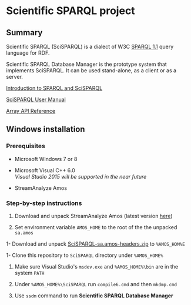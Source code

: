 # Scientific SPARQL project

## Summary

Scientific SPARQL (SciSPARQL) is a dialect of W3C [SPARQL 1.1](http://www.w3.org/TR/sparql11-query/) query language for RDF.

Scientific SPARQL Database Manager is the prototype system that implements SciSPARQL. It can be used stand-alone, as a client or as a server.

[Introduction to SPARQL and SciSPARQL](http://www.it.uu.se/research/group/udbl/SciSPARQL/SciSPARQL_intro.pdf)

[SciSPARQL User Manual](http://www.it.uu.se/research/group/udbl/SciSPARQL/SciSPARQL.htm)

[Array API Reference](http://www.it.uu.se/research/group/udbl/SciSPARQL/NMA_API.htm)

## Windows installation

### Prerequisites

- Microsoft Windows 7 or 8

- Microsoft Visual C++ 6.0  
*Visual Studio 2015 will be supported in the near future*

- StreamAnalyze Amos

### Step-by-step instructions

1. Download and unpack StreamAnalyze Amos
(latest version [here](http://user.it.uu.se/~torer/download/sa.amosWindows.zip))

1. Set environment variable `AMOS_HOME` to the root of the the unpacked `sa.amos`

1- Download and unpack [SciSPARQL-sa.amos-headers.zip](http://user.it.uu.se/~andan342/SciSPARQL-sa.amos-headers.zip) to `%AMOS_HOM%E`

1- Clone this repository to `SciSPARQL` directory under `%AMOS_HOME%`

1. Make sure Visual Studio's `msdev.exe` and `%AMOS_HOME%\bin` are in the system `PATH`

1. Under `%AMOS_HOME%\SciSPARQL` run `compile6.cmd` and then `mkdmp.cmd`

1. Use `ssdm` command to run **Scientific SPARQL Database Manager**




